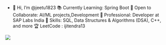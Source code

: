 - 👋 Hi, I’m @jeetu1823
📚 Currently Learning: Spring Boot
🤝 Open to Collaborate: AI/ML projects,Development
💼 Professional: Developer at SAP Labs India
🎯 Skills: SQL, Data Structures & Algorithms (DSA), C++, and more
🏆 LeetCode : ijitendra13



<img src="https://github-readme-stats.vercel.app/api?username=jitendrakumar13&&show_icons=true&title_color=ffffff&icon_color=bb2acf&text_color=daf7dc&bg_color=151515">
<!---
jeetu1823/jeetu1823 is a ✨ special ✨ repository because its `README.md` (this file) appears on your GitHub profile.
You can click the Preview link to take a look at your changes.
--->
